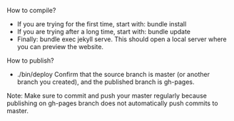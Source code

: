 How to compile?
- If you are trying for the first time, start with: bundle install
- If you are trying after a long time, start with: bundle update
- Finally: bundle exec jekyll serve. This should open a local server where you can preview the website.

How to publish?
- ./bin/deploy 
  Confirm that the source branch is master (or another branch you created), and the published branch is gh-pages. 

Note: Make sure to commit and push your master regularly because publishing on gh-pages branch does not automatically push commits to master. 
